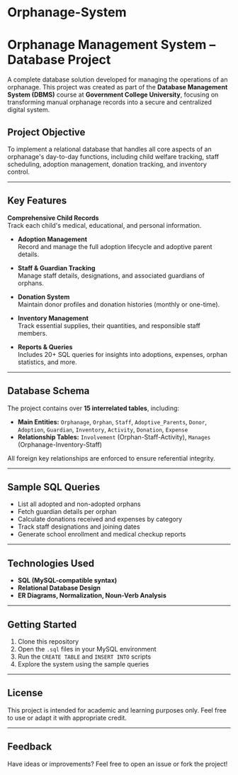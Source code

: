 # Orphanage-System
# Orphanage Management System – Database Project

A complete database solution developed for managing the operations of an orphanage. This project was created as part of the **Database Management System (DBMS)** course at **Government College University**, focusing on transforming manual orphanage records into a secure and centralized digital system.

##  Project Objective

To implement a relational database that handles all core aspects of an orphanage's day-to-day functions, including child welfare tracking, staff scheduling, adoption management, donation tracking, and inventory control.

---

##  Key Features

**Comprehensive Child Records**  
  Track each child's medical, educational, and personal information.

-  **Adoption Management**  
  Record and manage the full adoption lifecycle and adoptive parent details.

-  **Staff & Guardian Tracking**  
  Manage staff details, designations, and associated guardians of orphans.

-  **Donation System**  
  Maintain donor profiles and donation histories (monthly or one-time).

-  **Inventory Management**  
  Track essential supplies, their quantities, and responsible staff members.

-  **Reports & Queries**  
  Includes 20+ SQL queries for insights into adoptions, expenses, orphan statistics, and more.

---

##  Database Schema

The project contains over **15 interrelated tables**, including:

- **Main Entities:** `Orphanage`, `Orphan`, `Staff`, `Adoptive_Parents`, `Donor`, `Adoption`, `Guardian`, `Inventory`, `Activity`, `Donation`, `Expense`
- **Relationship Tables:** `Involvement` (Orphan-Staff-Activity), `Manages` (Orphanage-Inventory-Staff)

All foreign key relationships are enforced to ensure referential integrity.

---

##  Sample SQL Queries

- List all adopted and non-adopted orphans
- Fetch guardian details per orphan
- Calculate donations received and expenses by category
- Track staff designations and joining dates
- Generate school enrollment and medical checkup reports

---

##  Technologies Used

- **SQL (MySQL-compatible syntax)**
- **Relational Database Design**
- **ER Diagrams, Normalization, Noun-Verb Analysis**

---

##  Getting Started

1. Clone this repository
2. Open the `.sql` files in your MySQL environment
3. Run the `CREATE TABLE` and `INSERT INTO` scripts
4. Explore the system using the sample queries

---

##  License

This project is intended for academic and learning purposes only. Feel free to use or adapt it with appropriate credit.

---

##  Feedback

Have ideas or improvements? Feel free to open an issue or fork the project!

